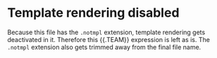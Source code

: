 # Template rendering disabled

Because this file has the `.notmpl` extension, template rendering gets deactivated in it. Therefore this {{.TEAM}} expression is left as is. The `.notmpl` extension also gets trimmed away from the final file name.